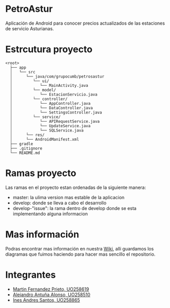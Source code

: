 # PetroAstur
Aplicación de Android para conocer precios actualizados de las estaciones de servicio Asturianas.

# Estrcutura proyecto
```
<root>
  ├── app
  │   └── src
  │      └── java/com/grupocumb/petrosastur
  │         └── ui/
  │            └── MainActivity.java
  │         └── model/
  │            └── EstacionServicio.java
  │         └── controller/
  │            └── AppController.java
  │            └── DataController.java
  │            └── SettingsController.java
  │         └── service/
  │            └── APIRequestService.java
  │            └── UpdateService.java
  │            └── SQLService.java
  │      └── res/
  │      └── AndroidManifest.xml
  ├── gradle
  ├── .gitignore
  └── README.md
```

# Ramas proyecto
Las ramas en el proyecto estan ordenadas de la siguiente manera:
- master: la ulima version mas estable de la aplicacion
- develop: donde se lleva a cabo el desarrollo
- develop-"issue": la rama dentro de develop donde se esta implementando alguna informacion

# Mas información
Podras encontrar mas información en nuestra [Wiki](https://github.com/martinlacorrona/petroastur/wiki), alli guardamos los diagramas que fuimos haciendo para hacer mas sencillo el repositorio.

# Integrantes
- [Martin Fernandez Prieto, UO258619](https://github.com/martinlacorrona)
- [Alejandro Antuña Alonso, UO258510](https://github.com/antunaalonso)
- [Ines Andres Santos, UO258865](https://github.com/uo258865)
